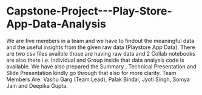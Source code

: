 # Capstone-Project---Play-Store-App-Data-Analysis
We are five members in a team and we have to findout the meaningful data and the useful insights from the given raw data (Playstore App Data). There are two csv files availble those are having raw data and 2 Collab notebooks are also there i.e. Individual and Group inside that data analysis code is available. We have also prepared the Summary , Technical Presentation and Slide Presentation kindly go through that also for more clarity. 
Team Members Are: Vashu Garg (Team Lead), Palak Bindal, Jyoti Singh, Somya Jain and Deepika Gupta.
